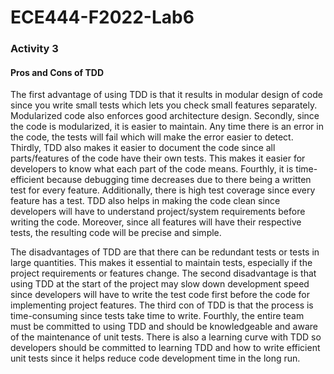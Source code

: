 # ECE444-F2022-Lab6

### Activity 3 

#### Pros and Cons of TDD 

The first advantage of using TDD is that it results in modular design of code since you write small tests which lets you check small features separately. Modularized code also enforces good architecture design. Secondly, since the code is modularized, it is easier to maintain. Any time there is an error in the code, the tests will fail which will make the error easier to detect. Thirdly, TDD also makes it easier to document the code since all parts/features of the code have their own tests. This makes it easier for developers to know what each part of the code means. Fourthly, it is time-efficient because debugging time decreases due to there being a written test for every feature. Additionally, there is high test coverage since every feature has a test. TDD also helps in making the code clean since developers will have to understand project/system requirements before writing the code. Moreover, since all features will have their respective tests, the resulting code will be precise and simple. 

The disadvantages of TDD are that there can be redundant tests or tests in large quantities. This makes it essential to maintain tests, especially if the project requirements or features change. The second disadvantage is that using TDD at the start of the project may slow down development speed since developers will have to write the test code first before the code for implementing project features. The third con of TDD is that the process is time-consuming since tests take time to write. Fourthly, the entire team must be committed to using TDD and should be knowledgeable and aware of the maintenance of unit tests. There is also a learning curve with TDD so developers should be committed to learning TDD and how to write efficient unit tests since it helps reduce code development time in the long run.  

